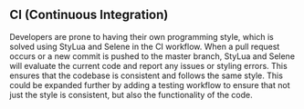 ## CI (Continuous Integration)
Developers are prone to having their own programming style, which is solved using StyLua and Selene in the CI workflow. When a pull request occurs or a new commit is pushed to the master branch, StyLua and Selene will evaluate the current code and report any issues or styling errors. This ensures that the codebase is consistent and follows the same style. This could be expanded further by adding a testing workflow to ensure that not just the style is consistent, but also the functionality of the code.
